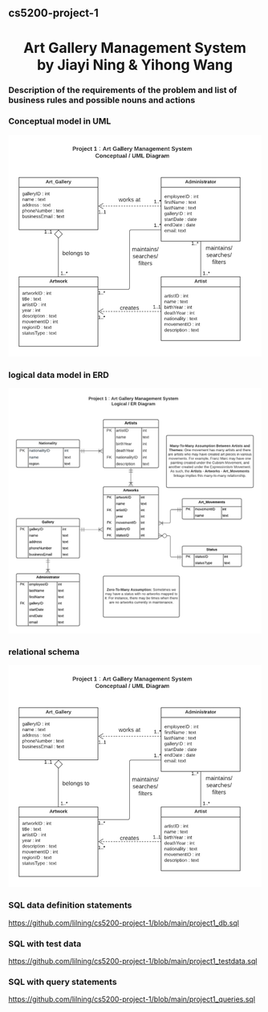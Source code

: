 ## cs5200-project-1 
<h1 align="center">Art Gallery Management System
  <br>
  by Jiayi Ning & Yihong Wang
  <br>
</h1>

### Description of the requirements of the problem and list of business rules and possible nouns and actions
### Conceptual model in UML
![Image of UML](https://github.com/lilning/cs5200-project-1/blob/main/Project1%20-%20UML.png?raw=true)
### logical data model in ERD
![Image of UML](https://github.com/lilning/cs5200-project-1/blob/main/Project1%20-%20ERD.png?raw=true)
### relational schema
![Image of UML](https://github.com/lilning/cs5200-project-1/blob/main/Project1%20-%20UML.png?raw=true)
### SQL data definition statements
https://github.com/lilning/cs5200-project-1/blob/main/project1_db.sql
### SQL with test data
https://github.com/lilning/cs5200-project-1/blob/main/project1_testdata.sql
### SQL with query statements
https://github.com/lilning/cs5200-project-1/blob/main/project1_queries.sql


